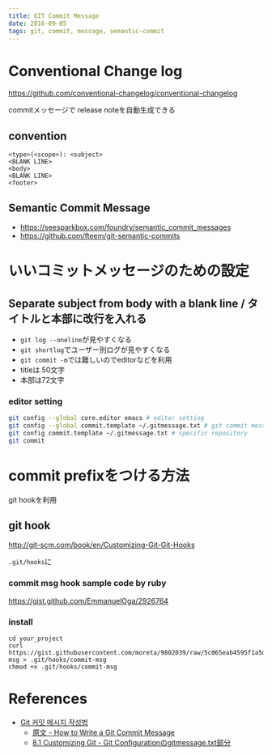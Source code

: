 ```yaml
---
title: GIT Commit Message
date: 2016-09-05
tags: git, commit, message, semantic-commit
---
```


# Conventional Change log

<https://github.com/conventional-changelog/conventional-changelog>

commitメッセージで release noteを自動生成できる


## convention

```
<type>(<scope>): <subject>
<BLANK LINE>
<body>
<BLANK LINE>
<footer>
```


## Semantic Commit Message

+ <https://seesparkbox.com/foundry/semantic_commit_messages>
+ <https://github.com/fteem/git-semantic-commits>


# いいコミットメッセージのための設定

## Separate subject from body with a blank line / タイトルと本部に改行を入れる

+ `git log --oneline`が見やすくなる
+ `git shortlog`でユーザー別ログが見やすくなる
+ `git commit -m`では難しいのでeditorなどを利用
+ titleは 50文字
+ 本部は72文字

### editor setting

```sh
git config --global core.editor emacs # editor setting
git config --global commit.template ~/.gitmessage.txt # git commit message template setting
git config commit.template ~/.gitmessage.txt # specific repository
git commit
```


# commit prefixをつける方法

git hookを利用

## git hook

<http://git-scm.com/book/en/Customizing-Git-Git-Hooks>

`.git/hooks`に

### commit msg hook sample code by ruby

<https://gist.github.com/EmmanuelOga/2926764>

### install

```
cd your_project
curl https://gist.githubusercontent.com/moreta/9802039/raw/5c065eab4595f1a5d696da464ca8a60b41ed7110/commit-msg > .git/hooks/commit-msg
chmod +x .git/hooks/commit-msg

```



# References

+ [Git 커밋 메시지 작성법](https://item4.github.io/2016-11-01/How-to-Write-a-Git-Commit-Message/)
  + [原文 - How to Write a Git Commit Message](http://chris.beams.io/posts/git-commit/)
  + [8.1 Customizing Git - Git Configurationのgitmessage.txt部分](https://git-scm.com/book/en/v2/Customizing-Git-Git-Configuration)
